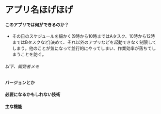 # アプリ名ほげほげ

#### このアプリでは何ができるのか？
* その日のスケジュールを細かく(9時から10時まではAタスク、10時から12時まではBタスクなど)決めて、それ以外のアプリなどを起動できなく制限してしまう。他のことが気になって並行的にやってしまい、作業効率が落ちてしまうことを防ぐ。

###### 以下、開発者メモ
#### バージョンとか

#### 必要になるかもしれない技術


#### 主な機能
